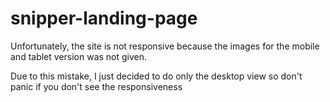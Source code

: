 # snipper-landing-page

Unfortunately, the site is not responsive because the images for the mobile and tablet version was not given. 

Due to this mistake, I just decided to do only the desktop view so don't panic if you don't see the responsiveness
